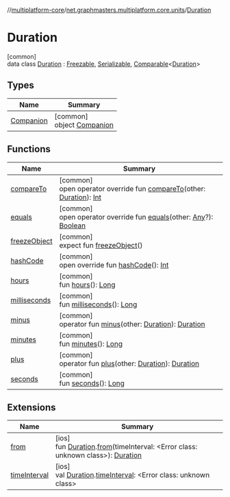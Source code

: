 //[multiplatform-core](../../../index.md)/[net.graphmasters.multiplatform.core.units](../index.md)/[Duration](index.md)

# Duration

[common]\
data class [Duration](index.md) : [Freezable](../../net.graphmasters.multiplatform.core/-freezable/index.md), [Serializable](../../net.graphmasters.multiplatform.core/-serializable/index.md), [Comparable](https://kotlinlang.org/api/latest/jvm/stdlib/kotlin/-comparable/index.html)&lt;[Duration](index.md)&gt;

## Types

| Name | Summary |
|---|---|
| [Companion](-companion/index.md) | [common]<br>object [Companion](-companion/index.md) |

## Functions

| Name | Summary |
|---|---|
| [compareTo](compare-to.md) | [common]<br>open operator override fun [compareTo](compare-to.md)(other: [Duration](index.md)): [Int](https://kotlinlang.org/api/latest/jvm/stdlib/kotlin/-int/index.html) |
| [equals](equals.md) | [common]<br>open operator override fun [equals](equals.md)(other: [Any](https://kotlinlang.org/api/latest/jvm/stdlib/kotlin/-any/index.html)?): [Boolean](https://kotlinlang.org/api/latest/jvm/stdlib/kotlin/-boolean/index.html) |
| [freezeObject](../../net.graphmasters.multiplatform.core/-freezable/freeze-object.md) | [common]<br>expect fun [freezeObject](../../net.graphmasters.multiplatform.core/-freezable/freeze-object.md)() |
| [hashCode](hash-code.md) | [common]<br>open override fun [hashCode](hash-code.md)(): [Int](https://kotlinlang.org/api/latest/jvm/stdlib/kotlin/-int/index.html) |
| [hours](hours.md) | [common]<br>fun [hours](hours.md)(): [Long](https://kotlinlang.org/api/latest/jvm/stdlib/kotlin/-long/index.html) |
| [milliseconds](milliseconds.md) | [common]<br>fun [milliseconds](milliseconds.md)(): [Long](https://kotlinlang.org/api/latest/jvm/stdlib/kotlin/-long/index.html) |
| [minus](minus.md) | [common]<br>operator fun [minus](minus.md)(other: [Duration](index.md)): [Duration](index.md) |
| [minutes](minutes.md) | [common]<br>fun [minutes](minutes.md)(): [Long](https://kotlinlang.org/api/latest/jvm/stdlib/kotlin/-long/index.html) |
| [plus](plus.md) | [common]<br>operator fun [plus](plus.md)(other: [Duration](index.md)): [Duration](index.md) |
| [seconds](seconds.md) | [common]<br>fun [seconds](seconds.md)(): [Long](https://kotlinlang.org/api/latest/jvm/stdlib/kotlin/-long/index.html) |

## Extensions

| Name | Summary |
|---|---|
| [from](../from.md) | [ios]<br>fun [Duration](index.md#294327114%2FExtensions%2F-183831061).[from](../from.md)(timeInterval: &lt;Error class: unknown class&gt;): [Duration](index.md#294327114%2FExtensions%2F-183831061) |
| [timeInterval](../time-interval.md) | [ios]<br>val [Duration](index.md#294327114%2FExtensions%2F-183831061).[timeInterval](../time-interval.md): &lt;Error class: unknown class&gt; |
